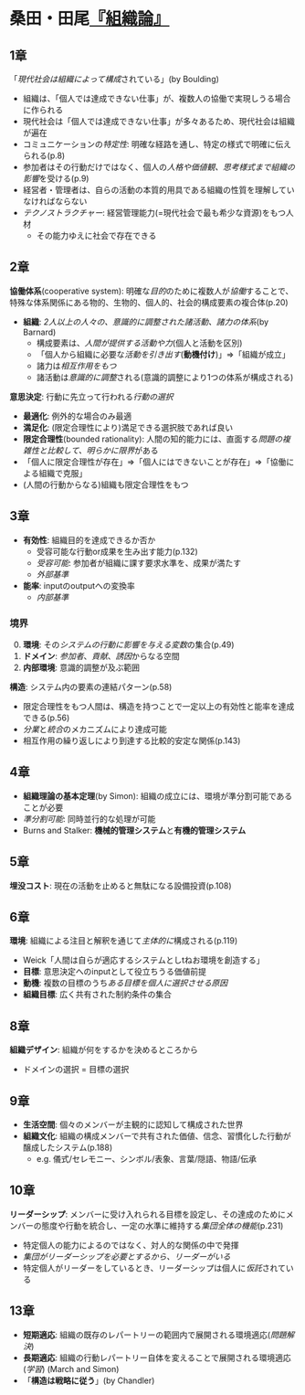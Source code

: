 # 桑田・田尾[『組織論』](urn:isbn:4641124124)

## 1章

「*現代社会は組織によって構成*されている」(by Boulding)

- 組織は、「個人では達成できない仕事」が、複数人の協働で実現しうる場合に作られる
- 現代社会は「個人では達成できない仕事」が多々あるため、現代社会は組織が遍在
- コミュニケーションの*特定性*: 明確な経路を通し、特定の様式で明確に伝えられる(p.8)
- 参加者はその行動だけではなく、個人の*人格や価値観、思考様式まで組織の影響*を受ける(p.9)
- 経営者・管理者は、自らの活動の本質的用具である組織の性質を理解していなければならない
- *テクノストラクチャー*: 経営管理能力(=現代社会で最も希少な資源)をもつ人材
	- その能力ゆえに社会で存在できる

## 2章

**協働体系**(cooperative system): 明確な*目的*のために複数人が*協働*することで、特殊な体系関係にある物的、生物的、個人的、社会的構成要素の複合体(p.20)

- **組織**: *2人以上の人々の、意識的に調整された諸活動、諸力の体系*(by Barnard)
	- 構成要素は、*人間が提供する活動や力*(個人と活動を区別)
	- 「個人から組織に必要な*活動を引き出す*(**動機付け**)」⇒「組織が成立」
	- 諸力は*相互作用をもつ*
	- 諸活動は*意識的に調整*される(意識的調整により1つの体系が構成される)

**意思決定**: 行動に先立って行われる*行動の選択*

- **最適化**: 例外的な場合のみ最適
- **満足化**: (限定合理性により)満足できる選択肢であれば良い
- **限定合理性**(bounded rationality): 人間の知的能力には、直面する*問題の複雑性と比較して、明らかに限界*がある
- 「個人に限定合理性が存在」⇒「個人にはできないことが存在」⇒「協働による組織で克服」
- (人間の行動からなる)組織も限定合理性をもつ

## 3章

- **有効性**: 組織目的を達成できるか否か
	- 受容可能な行動or成果を生み出す能力(p.132)
	- *受容可能*: 参加者が組織に課す要求水準を、成果が満たす
	- *外部基準*
- **能率**: inputのoutputへの変換率
	- *内部基準*

### **境界**

0. **環境**: その*システムの行動に影響を与える変数*の集合(p.49)
0. **ドメイン**: *参加者*、*貢献*、*誘因*からなる空間
0. **内部環境**: 意識的調整が及ぶ範囲

**構造**: システム内の要素の連結パターン(p.58)

- 限定合理性をもつ人間は、構造を持つことで一定以上の有効性と能率を達成できる(p.56)
- *分業*と*統合*のメカニズムにより達成可能
- 相互作用の繰り返しにより到達する比較的安定な関係(p.143)

## 4章

- **組織理論の基本定理**(by Simon): 組織の成立には、環境が準分割可能であることが必要
- *準分割可能*: 同時並行的な処理が可能
- Burns and Stalker: **機械的管理システム**と**有機的管理システム**

## 5章

**埋没コスト**: 現在の活動を止めると無駄になる設備投資(p.108)

## 6章

**環境**: 組織による注目と解釈を通じて*主体的に*構成される(p.119)

- Weick「人間は自らが適応するシステムとしtねお環境を創造する」
- **目標**: 意思決定へのinputとして役立ちうる価値前提
- **動機**: 複数の目標のうち*ある目標を個人に選択させる原因*
- **組織目標**: 広く共有された制約条件の集合

## 8章

**組織デザイン**: 組織が何をするかを決めるところから

- ドメインの選択 = 目標の選択

## 9章

- **生活空間**: 個々のメンバーが主観的に認知して構成された世界
- **組織文化**: 組織の構成メンバーで共有された価値、信念、習慣化した行動が醸成したシステム(p.188)
	- e.g. 儀式/セレモニー、シンボル/表象、言葉/隠語、物語/伝承

## 10章

**リーダーシップ**: メンバーに受け入れられる目標を設定し、その達成のためにメンバーの態度や行動を統合し、一定の水準に維持する*集団全体の機能*(p.231)

- 特定個人の能力によるのではなく、対人的な関係の中で発揮
- *集団がリーダーシップを必要とするから、リーダーがいる*
- 特定個人がリーダーをしているとき、リーダーシップは個人に*仮託*されている

## 13章

- **短期適応**: 組織の既存のレパートリーの範囲内で展開される環境適応(*問題解決*)
- **長期適応**: 組織の行動レパートリー自体を変えることで展開される環境適応(*学習*) (March and Simon)
- 「**構造は戦略に従う**」(by Chandler)
